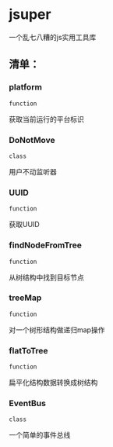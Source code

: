 # jsuper

一个乱七八糟的js实用工具库

## 清单：

### platform

`function`

获取当前运行的平台标识

### DoNotMove

`class`

用户不动监听器

### UUID

`function`

获取UUID

### findNodeFromTree

`function`

从树结构中找到目标节点

### treeMap

`function`

对一个树形结构做递归map操作

### flatToTree

`function`

扁平化结构数据转换成树结构

### EventBus

`class`

一个简单的事件总线

